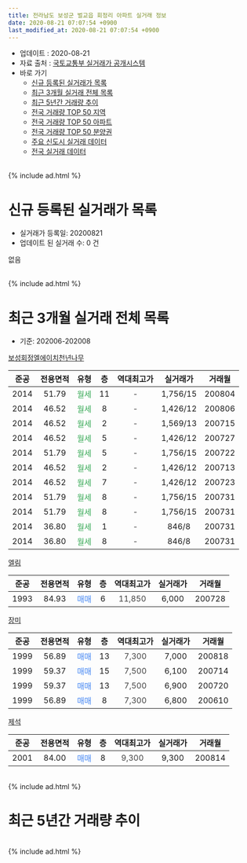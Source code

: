```yaml
---
title: 전라남도 보성군 벌교읍 회정리 아파트 실거래 정보
date: 2020-08-21 07:07:54 +0900
last_modified_at: 2020-08-21 07:07:54 +0900
---
```


* 업데이트 : 2020-08-21
* 자료 출처 : [국토교통부 실거래가 공개시스템](http://rt.molit.go.kr)
* 바로 가기
    * [신규 등록된 실거래가 목록](#신규-등록된-실거래가-목록)
    * [최근 3개월 실거래 전체 목록](#최근-3개월-실거래-전체-목록)
    * [최근 5년간 거래량 추이](#최근-5년간-거래량-추이)
    * [전국 거래량 TOP 50 지역](https://inasie.github.io/apt-trade-info/최근-3개월-전국에서-가장-거래가-많이-발생한-지역)
    * [전국 거래량 TOP 50 아파트](https://inasie.github.io/apt-trade-info/최근-3개월-전국에서-가장-거래가-많이-발생한-아파트)
    * [전국 거래량 TOP 50 분양권](https://inasie.github.io/apt-trade-info/최근-3개월-전국에서-가장-거래가-많이-발생한-분양권)
    * [주요 신도시 실거래 데이터](https://inasie.github.io/apt-trade-info/주요-신도시)
    * [전국 실거래 데이터](https://inasie.github.io/apt-trade-info/전국)
<br>
{% include ad.html %}
<br>

# 신규 등록된 실거래가 목록
* 실거래가 등록일: 20200821
* 업데이트 된 실거래 수: 0 건

없음

<br>
{% include ad.html %}
<br>

# 최근 3개월 실거래 전체 목록
* 기준: 202006-202008


[보성회정엘에이치천년나무](https://search.naver.com/search.naver?query=%EC%A0%84%EB%9D%BC%EB%82%A8%EB%8F%84+%EB%B3%B4%EC%84%B1%EA%B5%B0+%EB%B2%8C%EA%B5%90%EC%9D%8D+%ED%9A%8C%EC%A0%95%EB%A6%AC+%EB%B3%B4%EC%84%B1%ED%9A%8C%EC%A0%95%EC%97%98%EC%97%90%EC%9D%B4%EC%B9%98%EC%B2%9C%EB%85%84%EB%82%98%EB%AC%B4)

|준공|전용면적|유형|층|역대최고가|실거래가|거래월|
|:---:|:---:|:---:|:---:|:---:|:---:|:---:|
|2014|51.79|<span style="color:#34a853">월세</span>|11|<span style="color:#444444">-</span>|1,756/15|200804|
|2014|46.52|<span style="color:#34a853">월세</span>|8|<span style="color:#444444">-</span>|1,426/12|200806|
|2014|46.52|<span style="color:#34a853">월세</span>|2|<span style="color:#444444">-</span>|1,569/13|200715|
|2014|46.52|<span style="color:#34a853">월세</span>|5|<span style="color:#444444">-</span>|1,426/12|200727|
|2014|51.79|<span style="color:#34a853">월세</span>|5|<span style="color:#444444">-</span>|1,756/15|200722|
|2014|46.52|<span style="color:#34a853">월세</span>|2|<span style="color:#444444">-</span>|1,426/12|200713|
|2014|46.52|<span style="color:#34a853">월세</span>|7|<span style="color:#444444">-</span>|1,426/12|200723|
|2014|51.79|<span style="color:#34a853">월세</span>|8|<span style="color:#444444">-</span>|1,756/15|200731|
|2014|51.79|<span style="color:#34a853">월세</span>|8|<span style="color:#444444">-</span>|1,756/15|200731|
|2014|36.80|<span style="color:#34a853">월세</span>|1|<span style="color:#444444">-</span>|846/8|200731|
|2014|36.80|<span style="color:#34a853">월세</span>|8|<span style="color:#444444">-</span>|846/8|200731|

[엘림](https://search.naver.com/search.naver?query=%EC%A0%84%EB%9D%BC%EB%82%A8%EB%8F%84+%EB%B3%B4%EC%84%B1%EA%B5%B0+%EB%B2%8C%EA%B5%90%EC%9D%8D+%ED%9A%8C%EC%A0%95%EB%A6%AC+%EC%97%98%EB%A6%BC)

|준공|전용면적|유형|층|역대최고가|실거래가|거래월|
|:---:|:---:|:---:|:---:|:---:|:---:|:---:|
|1993|84.93|<span style="color:#4285f3">매매</span>|6|<span style="color:#444444">11,850</span>|6,000|200728|

[장미](https://search.naver.com/search.naver?query=%EC%A0%84%EB%9D%BC%EB%82%A8%EB%8F%84+%EB%B3%B4%EC%84%B1%EA%B5%B0+%EB%B2%8C%EA%B5%90%EC%9D%8D+%ED%9A%8C%EC%A0%95%EB%A6%AC+%EC%9E%A5%EB%AF%B8)

|준공|전용면적|유형|층|역대최고가|실거래가|거래월|
|:---:|:---:|:---:|:---:|:---:|:---:|:---:|
|1999|56.89|<span style="color:#4285f3">매매</span>|13|<span style="color:#444444">7,300</span>|7,000|200818|
|1999|59.37|<span style="color:#4285f3">매매</span>|15|<span style="color:#444444">7,500</span>|6,100|200714|
|1999|59.37|<span style="color:#4285f3">매매</span>|13|<span style="color:#444444">7,500</span>|6,900|200720|
|1999|56.89|<span style="color:#4285f3">매매</span>|8|<span style="color:#444444">7,300</span>|6,800|200610|

[제석](https://search.naver.com/search.naver?query=%EC%A0%84%EB%9D%BC%EB%82%A8%EB%8F%84+%EB%B3%B4%EC%84%B1%EA%B5%B0+%EB%B2%8C%EA%B5%90%EC%9D%8D+%ED%9A%8C%EC%A0%95%EB%A6%AC+%EC%A0%9C%EC%84%9D)

|준공|전용면적|유형|층|역대최고가|실거래가|거래월|
|:---:|:---:|:---:|:---:|:---:|:---:|:---:|
|2001|84.00|<span style="color:#4285f3">매매</span>|8|<span style="color:#444444">9,300</span>|9,300|200814|


<br>
{% include ad.html %}
<br>

# 최근 5년간 거래량 추이


<div style="width:100%;">
    <canvas id="deal_progress" height="200"></canvas>
</div>

<script>
new Chart(document.getElementById("deal_progress"), {
    type: 'line',
    data: {
        labels: ['201508','201509','201510','201511','201512','201601','201602','201603','201604','201605','201606','201607','201608','201609','201610','201611','201612','201701','201702','201703','201704','201705','201706','201707','201708','201709','201710','201711','201712','201801','201802','201803','201804','201805','201806','201807','201808','201809','201810','201811','201812','201901','201902','201903','201904','201905','201906','201907','201908','201909','201910','201911','201912','202001','202002','202003','202004','202005','202006','202007','202008'],
        datasets: [{
            label: '매매',
            pointRadius: 1,
            data: [0, 3, 0, 2, 1, 4, 2, 1, 2, 1, 2, 3, 3, 0, 1, 1, 0, 0, 1, 6, 2, 3, 1, 1, 4, 1, 4, 1, 1, 3, 3, 2, 4, 2, 4, 3, 4, 2, 1, 0, 3, 2, 2, 3, 0, 1, 0, 2, 2, 2, 1, 1, 0, 3, 2, 4, 2, 1, 1, 3, 2],
            borderColor: "rgba(255, 201, 14, 1)",
            backgroundColor: "rgba(255, 201, 14, 0.5)",
            fill: false,
            lineTension: 0
        },{
            label: '전월세',
            pointRadius: 1,
            data: [1, 3, 0, 1, 0, 2, 1, 2, 3, 2, 0, 5, 2, 1, 0, 1, 2, 1, 1, 3, 0, 3, 4, 1, 3, 3, 0, 1, 1, 1, 1, 2, 1, 1, 1, 20, 1, 0, 1, 2, 1, 0, 1, 0, 0, 3, 0, 1, 0, 3, 1, 2, 0, 0, 3, 0, 0, 0, 0, 9, 2],
            borderColor: "rgba(0, 141, 185, 1)",
            backgroundColor: "rgba(0, 141, 185, 0.5)",
            fill: false,
            lineTension: 0
        }
        ]
    },
    options: {
        responsive: true,
        title: {
            display: false
        },
        tooltips: {
            mode: 'index',
            intersect: false
        },
        hover: {
            mode: 'nearest',
            intersect: true
        },
        scales: {
            xAxes: [{
                display: true,
                scaleLabel: {
                    display: true,
                    labelString: '년/월'
                }
            }],
            yAxes: [{
                display: true,
                ticks: {
                    suggestedMin: 0,
                },
                scaleLabel: {
                    display: true,
                    labelString: '실거래 수'
                }
            }]
        }
    }
});

</script>


<br>
{% include ad.html %}
<br>

